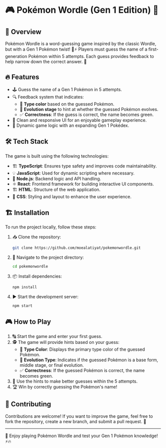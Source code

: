 # 🎮 Pokémon Wordle (Gen 1 Edition) 🎉

## 🌟 Overview
Pokémon Wordle is a word-guessing game inspired by the classic Wordle, but with a Gen 1 Pokémon twist! 🎩⚡ Players must guess the name of a first-generation Pokémon within 5 attempts. Each guess provides feedback to help narrow down the correct answer. 🧐

## 🔥 Features
- 🕹️ Guess the name of a Gen 1 Pokémon in 5 attempts.
- 🔍 Feedback system that indicates:
  - 🎨 **Type color** based on the guessed Pokémon.
  - 🧬 **Evolution stage** to hint at whether the guessed Pokémon evolves.
  - ✅ **Correctness**: If the guess is correct, the name becomes green.
- 🎨 Clean and responsive UI for an enjoyable gameplay experience.
- 📜 Dynamic game logic with an expanding Gen 1 Pokédex.

## 🛠️ Tech Stack
The game is built using the following technologies:

- 🏗 **TypeScript**: Ensures type safety and improves code maintainability.
- 💡 **JavaScript**: Used for dynamic scripting where necessary.
- 🚀 **Node.js**: Backend logic and API handling.
- ⚛️ **React**: Frontend framework for building interactive UI components.
- 🏗 **HTML**: Structure of the web application.
- 🎨 **CSS**: Styling and layout to enhance the user experience.

## 🏗 Installation
To run the project locally, follow these steps:

1. 📥 Clone the repository:
   ```sh
   git clone https://github.com/moealatiyat/pokemonwordle.git
   ```
2. 📂 Navigate to the project directory:
   ```sh
   cd pokemonwordle
   ```
3. 📦 Install dependencies:
   ```sh
   npm install
   ```
4. ▶️ Start the development server:
   ```sh
   npm start
   ```

## 🎮 How to Play
1. 🔠 Start the game and enter your first guess.
2. 🕵️ The game will provide hints based on your guess:
   - 🎨 **Type Color**: Displays the primary type color of the guessed Pokémon.
   - 🧬 **Evolution Type**: Indicates if the guessed Pokémon is a base form, middle stage, or final evolution.
   - ✅ **Correctness**: If the guessed Pokémon is correct, the name becomes green.
3. 🧠 Use the hints to make better guesses within the 5 attempts.
4. 🏆 Win by correctly guessing the Pokémon's name!

## 🤝 Contributing
Contributions are welcome! If you want to improve the game, feel free to fork the repository, create a new branch, and submit a pull request. 🚀


---
🎉 Enjoy playing Pokémon Wordle and test your Gen 1 Pokémon knowledge! ⚡🔥

